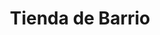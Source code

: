 ---
title: "Tienda de Barrio"
url: /ciudad-satelite/tienda-de-barrio-avenida-panoramica-2/
shop: general
---
